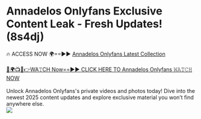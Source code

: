 # Annadelos Onlyfans Exclusive Content Leak - Fresh Updates! (8s4dj)

🔥 ACCESS NOW 🌍==►► <a href="https://tinyurl.com/kvy9nzfs" rel="nofollow">Annadelos Onlyfans Latest Collection</a>
<br><br>
[🔴🌍📺📱👉WA𝚃CH Now==►► CLICK HERE TO Annadelos Onlyfans 𝚆𝙰𝚃𝙲𝙷 NOW](https://tinyurl.com/kvy9nzfs)
<br><br>
Unlock Annadelos Onlyfans's private videos and photos today! Dive into the newest 2025 content updates and explore exclusive material you won’t find anywhere else.
<br>
<a href="https://tinyurl.com/kvy9nzfs" rel="nofollow" data-target="animated-image.originalLink"><img src="https://camo.githubusercontent.com/8a4f000d20f83aca3bf7ec5f350d767afa0574a8a352519fd8cfa583a6f93a33/68747470733a2f2f692e696d6775722e636f6d2f644a486b345a712e676966" data-canonical-src="https://i.imgur.com/dJHk4Zq.gif" style="max-width: 100%; display: inline-block;" data-target="animated-image.originalImage"></a>
<br>
